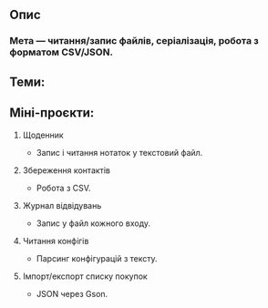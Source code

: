 ## Опис

### Мета — читання/запис файлів, серіалізація, робота з форматом CSV/JSON.

## Теми:


## Міні-проєкти:
1. Щоденник
    - Запис і читання нотаток у текстовий файл.

2. Збереження контактів
    - Робота з CSV.

3. Журнал відвідувань
    - Запис у файл кожного входу.

4. Читання конфігів
    - Парсинг конфігурацій з тексту.

5. Імпорт/експорт списку покупок
    - JSON через Gson.